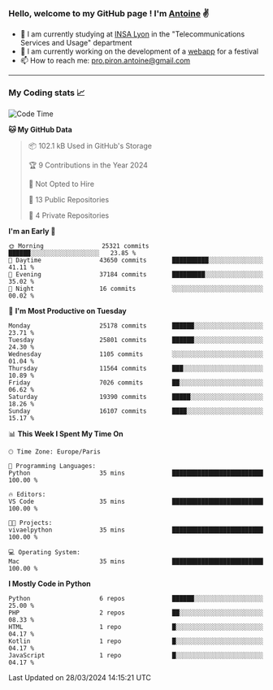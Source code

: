 ### Hello, welcome to my GitHub page ! I'm [Antoine](https://github.com/AntoinePiron) ✌️

- 🌱 I am currently studying at [INSA Lyon](https://www.insa-lyon.fr) in the "Telecommunications Services and Usage" department
- 🔭 I am currently working on the development of a [webapp](https://github.com/24HeuresINSA/Overbookd) for a festival
- 📫 How to reach me: [pro.piron.antoine@gmail.com](mailto:pro.piron.antoine@gmail.com)

---

### My Coding stats 📈
<!--START_SECTION:waka-->
![Code Time](http://img.shields.io/badge/Code%20Time-212%20hrs%2011%20mins-blue)

**🐱 My GitHub Data** 

> 📦 102.1 kB Used in GitHub's Storage 
 > 
> 🏆 9 Contributions in the Year 2024
 > 
> 🚫 Not Opted to Hire
 > 
> 📜 13 Public Repositories 
 > 
> 🔑 4 Private Repositories 
 > 
**I'm an Early 🐤** 

```text
🌞 Morning                25321 commits       ██████░░░░░░░░░░░░░░░░░░░   23.85 % 
🌆 Daytime                43650 commits       ██████████░░░░░░░░░░░░░░░   41.11 % 
🌃 Evening                37184 commits       █████████░░░░░░░░░░░░░░░░   35.02 % 
🌙 Night                  16 commits          ░░░░░░░░░░░░░░░░░░░░░░░░░   00.02 % 
```
📅 **I'm Most Productive on Tuesday** 

```text
Monday                   25178 commits       ██████░░░░░░░░░░░░░░░░░░░   23.71 % 
Tuesday                  25801 commits       ██████░░░░░░░░░░░░░░░░░░░   24.30 % 
Wednesday                1105 commits        ░░░░░░░░░░░░░░░░░░░░░░░░░   01.04 % 
Thursday                 11564 commits       ███░░░░░░░░░░░░░░░░░░░░░░   10.89 % 
Friday                   7026 commits        ██░░░░░░░░░░░░░░░░░░░░░░░   06.62 % 
Saturday                 19390 commits       █████░░░░░░░░░░░░░░░░░░░░   18.26 % 
Sunday                   16107 commits       ████░░░░░░░░░░░░░░░░░░░░░   15.17 % 
```


📊 **This Week I Spent My Time On** 

```text
🕑︎ Time Zone: Europe/Paris

💬 Programming Languages: 
Python                   35 mins             █████████████████████████   100.00 % 

🔥 Editors: 
VS Code                  35 mins             █████████████████████████   100.00 % 

🐱‍💻 Projects: 
vivaelpython             35 mins             █████████████████████████   100.00 % 

💻 Operating System: 
Mac                      35 mins             █████████████████████████   100.00 % 
```

**I Mostly Code in Python** 

```text
Python                   6 repos             ██████░░░░░░░░░░░░░░░░░░░   25.00 % 
PHP                      2 repos             ██░░░░░░░░░░░░░░░░░░░░░░░   08.33 % 
HTML                     1 repo              █░░░░░░░░░░░░░░░░░░░░░░░░   04.17 % 
Kotlin                   1 repo              █░░░░░░░░░░░░░░░░░░░░░░░░   04.17 % 
JavaScript               1 repo              █░░░░░░░░░░░░░░░░░░░░░░░░   04.17 % 
```




 Last Updated on 28/03/2024 14:15:21 UTC
<!--END_SECTION:waka-->
